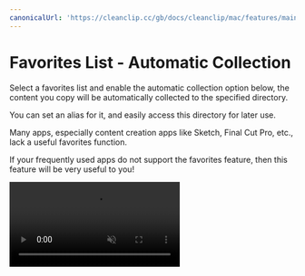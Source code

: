 ```yaml
---
canonicalUrl: 'https://cleanclip.cc/gb/docs/cleanclip/mac/features/main-window-sketch'
---
```


# Favorites List - Automatic Collection

Select a favorites list and enable the automatic collection option below, the content you copy will be automatically collected to the specified directory.

You can set an alias for it, and easily access this directory for later use.

Many apps, especially content creation apps like Sketch, Final Cut Pro, etc., lack a useful favorites function.

If your frequently used apps do not support the favorites feature, then this feature will be very useful to you!

<video autoplay muted loop>
    <source src="/videos/sketch-simple-full.mp4" type="video/mp4">
    <iframe src="/videos/sketch-simple-full.mp4" scrolling="no" border="0" frameborder="0" allow="autoplay; encrypted-media" allowfullscreen></iframe>
</video>